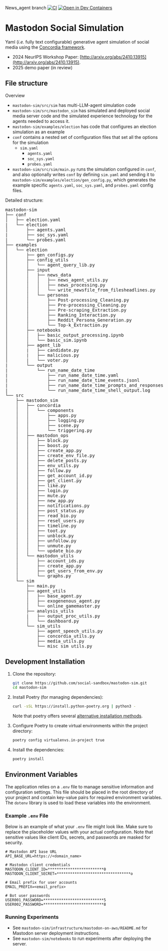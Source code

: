 News_agent branch
[![CI](https://github.com/social-sandbox/mastodon-sim/actions/workflows/test.yml/badge.svg)](https://github.com/social-sandbox/mastodon-sim/actions/workflows/test.yml)
[![Open in Dev Containers](https://img.shields.io/static/v1?label=Dev%20Containers&message=Open&color=blue&logo=visualstudiocode)](https://vscode.dev/redirect?url=vscode://ms-vscode-remote.remote-containers/cloneInVolume?url=https://github.com/social-sandbox/mastodon-sim)

# Mastodon Social Simulation

Yaml (_i.e._ fully text configurable) generative agent simulation of social media using the [Concordia framework](https://github.com/google-deepmind/concordia).
- 2024 NeurIPS Workshop Paper: [http://arxiv.org/abs/2410.13915](http://arxiv.org/abs/2410.13915).
- 2025 demo paper (in review)

## File structure
Overview
- `mastodon-sim/src/sim` has multi-LLM-agent simulation code
- `mastodon-sim/src/mastodon_sim` has simulated and deployed social media server code and the simulated experience technology for the agents needed to access it.
- `mastodon-sim/examples/election` has code that configures an election simulation as an example
- `conf` contains a nested set of configuration files that set all the options for the simulation
  - `sim.yaml`
    - `agents.yaml`
    - `soc_sys.yaml`
    - `probes.yaml`
- `mastodon-sim/src/sim/main.py` runs the simulation configured in `conf`, and also optionally writes `conf` by defining `sim.yaml` and sending it to `mastodon-sim/examples/election/gen_config.py`, which generates the example specific  `agents.yaml`, `soc_sys.yaml`, and `probes.yaml` config files.

Detailed structure:
<pre>
mastodon-sim
├── conf
│   ├── election.yaml
|   └── election
│       ├── agents.yaml
|       ├── soc_sys.yaml
|       └── probes.yaml
├── examples
│   └── election
│       ├── gen_configs.py
│       ├── config_utils
│       │   └── agent_query_lib.py
│       ├── input
│       │   ├── news_data
│       │   │   ├── news_agent_utils.py
│       │   │   ├── news_processing.py
│       │   │   └── write_newsfile_from_filesheadlines.py
│       │   └── personas
│       │       ├── Post-processing_Cleaning.py
│       │       ├── Pre-processing_Cleaning.py
│       │       ├── Pre-scraping_Extraction.py
│       │       ├── Ranking_Interaction.py
│       │       ├── Reddit_Persona_Generation.py
│       │       └── Top-k_Extraction.py
│       ├── notebooks
│       │   ├── basic_output_processing.ipynb
│       │   └── basic_sim.ipynb
│       ├── agent_lib
│       |   ├── candidate.py
│       |   ├── malicious.py
│       |   └── voter.py
|       └── output
|           └── run_name_date_time
|               ├── run_name_date_time.yaml
|               ├── run_name_date_time_events.jsonl
|               ├── run_name_date_time_prompts_and_responses.jsonl
|               └── run_name_date_time_shell_output.log
└── src
    ├── mastodon_sim
    │   ├── concordia
    │   │   └── components
    │   │       ├── apps.py
    │   │       ├── logging.py
    │   │       ├── scene.py
    │   │       └── triggering.py
    │   ├── mastodon_ops
    │   │   ├── block.py
    │   │   ├── boost.py
    │   │   ├── create_app.py
    │   │   ├── create_env_file.py
    │   │   ├── delete_posts.py
    │   │   ├── env_utils.py
    │   │   ├── follow.py
    │   │   ├── get_account_id.py
    │   │   ├── get_client.py
    │   │   ├── like.py
    │   │   ├── login.py
    │   │   ├── mute.py
    │   │   ├── new_app.py
    │   │   ├── notifications.py
    │   │   ├── post_status.py
    │   │   ├── read_bio.py
    │   │   ├── reset_users.py
    │   │   ├── timeline.py
    │   │   ├── toot.py
    │   │   ├── unblock.py
    │   │   ├── unfollow.py
    │   │   ├── unmute.py
    │   │   └── update_bio.py
    │   └── mastodon_utils
    │       ├── account_ids.py
    │       ├── create_app.py
    │       ├── get_users_from_env.py
    │       └── graphs.py
    └── sim
        ├── main.py
        ├── agent_utils
        │   ├── base_agent.py
        │   ├── exogenenous_agent.py
        │   └── online_gamemaster.py
        ├── analysis_utils
        |   ├── output_proc_utils.py
        │   └── dashboard.py
        └── sim_utils
            ├── agent_speech_utils.py
            ├── concordia_utils.py
            ├── media_utils.py
            └── misc_sim_utils.py
</pre>
<!--
## Hidden Section

## Installing

To install this package, run:

```sh
pip install mastodon-sim
```

-->

## Development Installation

1. Clone the repository:

    ```sh
    git clone https://github.com/social-sandbox/mastodon-sim.git
    cd mastodon-sim
    ```

2. Install Poetry (for managing dependencies):

    ```sh
    curl -sSL https://install.python-poetry.org | python3 -
    ```

    Note that poetry offers several [alternative installation methods](<https://python-poetry.org/docs/#installation}>).

3. Configure Poetry to create virtual environments within the project directory:

    ```sh
    poetry config virtualenvs.in-project true
    ```

4. Install the dependencies:

    ```sh
    poetry install
    ```

## Environment Variables

The application relies on a `.env` file to manage sensitive information and configuration settings. This file should be placed in the root directory of your project and contain key-value pairs for required environment variables. The `dotenv` library is used to load these variables into the environment.

### Example `.env` File

Below is an example of what your `.env` file might look like. Make sure to replace the placeholder values with your actual configuration. Note that sensitive values like client IDs, secrets, and passwords are masked for security.

```dotenv
# Mastodon API base URL
API_BASE_URL=https://<domain_name>

# Mastodon client credentials
MASTODON_CLIENT_ID=*************************0
MASTODON_CLIENT_SECRET=*********************************o

# Email prefix for user accounts
EMAIL_PREFIX=<email_prefix>

# Bot user passwords
USER001_PASSWORD=***************************5
USER002_PASSWORD=***************************8
```

<!--
## Hidden Section

## Using

To view the CLI help information, run:

```sh
mastodon-sim --help
```

-->

### Running Experiments

- See `mastodon-sim/infrastructure/mastodon-on-aws/README.md` for Mastodon server deployment instructions.
- See `mastodon-sim/notebooks` to run experiments after deploying the server.
